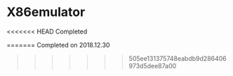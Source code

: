 # X86emulator

<<<<<<< HEAD
Completed

=======
Completed on 2018.12.30
>>>>>>> 505ee131375748eabdb9d286406973d5dee87a00
